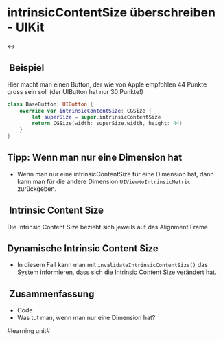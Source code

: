 # intrinsicContentSize überschreiben - UIKit
↔️

##  Beispiel

Hier macht man einen Button, der wie von Apple empfohlen 44 Punkte gross sein soll (der UIButton hat nur 30 Punkte!)

```swift
class BaseButton: UIButton {
    override var intrinsicContentSize: CGSize {
        let superSize = super.intrinsicContentSize
        return CGSize(width: superSize.width, height: 44)
    }
}
```

## Tipp: Wenn man nur eine Dimension hat

- Wenn man nur eine intrinsicContentSize für eine Dimension hat, dann kann man für die andere Dimension `UIViewNoIntrinsicMetric` zurückgeben.

##  Intrinsic Content Size

Die Intrinsic Content Size bezieht sich jeweils auf das Alignment Frame

## Dynamische Intrinsic Content Size

- In diesem Fall kann man mit `invalidateIntrinsicContentSize()` das System informieren, dass sich die Intrinsic Content Size verändert hat.

##  Zusammenfassung
- Code
- Was tut man, wenn man nur eine Dimension hat?

#learning unit#